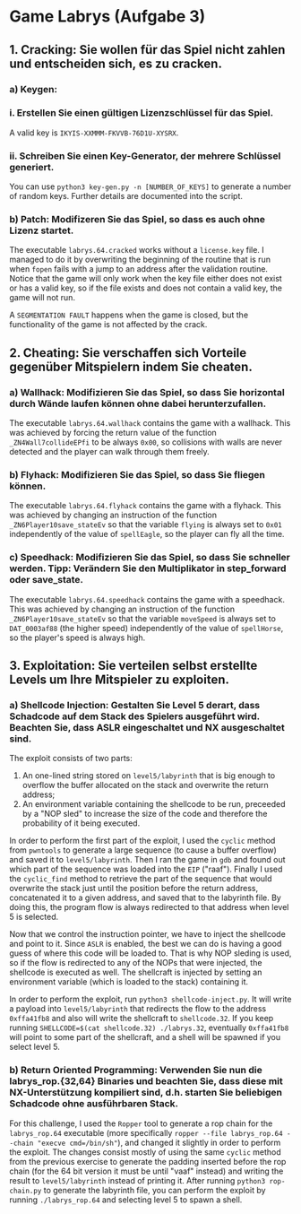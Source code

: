 #   Game Labrys (Aufgabe 3)

##  1. Cracking: Sie wollen für das Spiel nicht zahlen und entscheiden sich, es zu cracken.

### a) Keygen:

### i. Erstellen Sie einen gültigen Lizenzschlüssel für das Spiel.

A valid key is `IKYIS-XXMMM-FKVVB-76D1U-XYSRX`.

### ii. Schreiben Sie einen Key-Generator, der mehrere Schlüssel generiert.

You can use `python3 key-gen.py -n [NUMBER_OF_KEYS]` to generate a number of random keys. Further details are documented into the script.

### b) Patch: Modifizeren Sie das Spiel, so dass es auch ohne Lizenz startet.

The executable `labrys.64.cracked` works without a `license.key` file. I managed to do it by overwriting the beginning of the routine that is run when `fopen` fails with a jump to an address after the validation routine. Notice that the game will only work when the key file either does not exist or has a valid key, so if the file exists and does not contain a valid key, the game will not run.

A `SEGMENTATION FAULT` happens when the game is closed, but the functionality of the game is not affected by the crack.

##  2. Cheating: Sie verschaffen sich Vorteile gegenüber Mitspielern indem Sie cheaten.

### a) Wallhack: Modifizieren Sie das Spiel, so dass Sie horizontal durch Wände laufen können ohne dabei herunterzufallen.

The executable `labrys.64.wallhack` contains the game with a wallhack. This was achieved by forcing the return value of the function `_ZN4Wall7collideEPfi` to be always `0x00`, so collisions with walls are never detected and the player can walk through them freely.

### b) Flyhack: Modifizieren Sie das Spiel, so dass Sie fliegen können.

The executable `labrys.64.flyhack` contains the game with a flyhack. This was achieved by changing an instruction of the function `_ZN6Player10save_stateEv` so that the variable `flying` is always set to `0x01` independently of the value of `spellEagle`, so the player can fly all the time.

### c) Speedhack: Modifizieren Sie das Spiel, so dass Sie schneller werden. Tipp: Verändern Sie den Multiplikator in step_forward oder save_state.

The executable `labrys.64.speedhack` contains the game with a speedhack. This was achieved by changing an instruction of the function `_ZN6Player10save_stateEv` so that the variable `moveSpeed` is always set to `DAT_0003af88` (the higher speed) independently of the value of `spellHorse`, so the player's speed is always high.

##  3. Exploitation: Sie verteilen selbst erstellte Levels um Ihre Mitspieler zu exploiten.

### a) Shellcode Injection: Gestalten Sie Level 5 derart, dass Schadcode auf dem Stack des Spielers ausgeführt wird. Beachten Sie, dass ASLR eingeschaltet und NX ausgeschaltet sind.

The exploit consists of two parts:

1. An one-lined string stored on `level5/labyrinth` that is big enough to overflow the buffer allocated on the stack and overwrite the return address;
2. An environment variable containing the shellcode to be run, preceeded by a "NOP sled" to increase the size of the code and therefore the probability of it being executed.

In order to perform the first part of the exploit, I used the `cyclic` method from `pwntools` to generate a large sequence (to cause a buffer overflow) and saved it to `level5/labyrinth`. Then I ran the game in `gdb` and found out which part of the sequence was loaded into the `EIP` ("raaf"). Finally I used the `cyclic_find` method to retrieve the part of the sequence that would overwrite the stack just until the position before the return address, concatenated it to a given address, and saved that to the labyrinth file. By doing this, the program flow is always redirected to that address when level 5 is selected.

Now that we control the instruction pointer, we have to inject the shellcode and point to it. Since `ASLR` is enabled, the best we can do is having a good guess of where this code will be loaded to. That is why NOP sleding is used, so if the flow is redirected to any of the NOPs that were injected, the shellcode is executed as well. The shellcraft is injected by setting an environment variable (which is loaded to the stack) containing it.

In order to perform the exploit, run `python3 shellcode-inject.py`. It will write a payload into `level5/labyrinth` that redirects the flow to the address `0xffa41fb8` and also will write the shellcraft to `shellcode.32`. If you keep running `SHELLCODE=$(cat shellcode.32) ./labrys.32`, eventually `0xffa41fb8` will point to some part of the shellcraft, and a shell will be spawned if you select level 5.

### b) Return Oriented Programming: Verwenden Sie nun die labrys_rop.{32,64} Binaries und beachten Sie, dass diese mit NX-Unterstützung kompiliert sind, d.h. starten Sie beliebigen Schadcode ohne ausführbaren Stack.

For this challenge, I used the `Ropper` tool to generate a rop chain for the `labrys_rop.64` executable (more specifically `ropper --file labrys_rop.64 --chain "execve cmd=/bin/sh"`), and changed it slightly in order to perform the exploit. The changes consist mostly of using the same `cyclic` method from the previous exercise to generate the padding inserted before the rop chain (for the 64 bit version it must be until "vaaf" instead) and writing the result to `level5/labyrinth` instead of printing it. After running `python3 rop-chain.py` to generate the labyrinth file, you can perform the exploit by running `./labrys_rop.64` and selecting level 5 to spawn a shell.